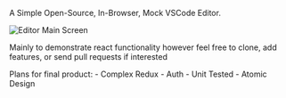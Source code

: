 A Simple Open-Source, In-Browser, Mock VSCode Editor.

![Editor Main Screen](https://github.com/NickPea/VS-Mock/blob/master/Picture1.png)

Mainly to demonstrate react functionality however feel free to clone, add features, or send pull requests if interested

Plans for final product: - Complex Redux - Auth - Unit Tested - Atomic Design
